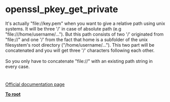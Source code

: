 # openssl_pkey_get_private




<div class="phpcode"><span class="html">
It&apos;s actually &quot;file://key.pem&quot; when you want to give a relative path using unix systems. It will be three &apos;/&apos; in case of absolute path (e.g &quot;file:///home/username/...&quot;). But this path consists of two &apos;/&apos; originated from &quot;file://&quot; and one &apos;/&apos; from the fact that home is a subfolder of the unix filesystem&apos;s root directory (&quot;/home/username/...&quot;). This two part will be concatenated and you will get three &apos;/&apos; characters following each other.<br><br>So you only have to concatenate &quot;file://&quot; with an existing path string in every case.</span>
</div>
  

#

[Official documentation page](https://www.php.net/manual/en/function.openssl-pkey-get-private.php)

**[To root](/README.md)**